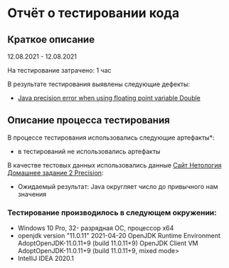 # Отчёт о тестировании кода 
## Краткое описание
12.08.2021 - 12.08.2021 

На тестирование затрачено: 1 час

В результате тестирования выявлены следующие дефекты:

* [Java precision error when using floating point variable Double](https://github.com/Anvar102rus/Java-Precision/issues/1#issue-969230675)

## Описание процесса тестирования
В процессе тестирования использовались следующие артефакты*:

* в тестирований не использовались артефакты

В качестве тестовых данных использовались данные [Сайт Нетология Домашнее задание 2 Precision](https://github.com/netology-code/javaqa-homeworks/tree/master/programming):

 * Ожидаемый результат: Java округляет число до привычного нам значения

### Тестирование производилось в следующем окружении:

* Windows 10 Pro, 32- разрядная ОС, процессор х64
* openjdk version "11.0.11" 2021-04-20 OpenJDK Runtime Environment AdoptOpenJDK-11.0.11+9 (build 11.0.11+9) OpenJDK Client VM AdoptOpenJDK-11.0.11+9 (build 11.0.11+9, mixed mode>
* IntelliJ IDEA 2020.1